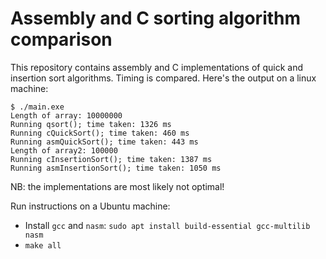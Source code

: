 # Assembly and C sorting algorithm comparison 

This repository contains assembly and C implementations of quick and insertion sort algorithms. Timing is compared. Here's the output on a linux machine:

~~~
$ ./main.exe 
Length of array: 10000000 
Running qsort(); time taken: 1326 ms 
Running cQuickSort(); time taken: 460 ms 
Running asmQuickSort(); time taken: 443 ms 
Length of array2: 100000 
Running cInsertionSort(); time taken: 1387 ms 
Running asmInsertionSort(); time taken: 1050 ms
~~~

NB: the implementations are most likely not optimal!

Run instructions on a Ubuntu machine:

* Install `gcc` and `nasm`: `sudo apt install build-essential gcc-multilib nasm`
* `make all`
